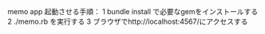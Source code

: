 memo app
起動させる手順：
1 bundle install で必要なgemをインストールする
2 ./memo.rb を実行する
3 ブラウザでhttp://localhost:4567/にアクセスする
